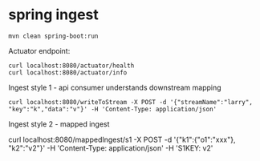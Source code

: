 # spring ingest

```
mvn clean spring-boot:run
```

Actuator endpoint:

```
curl localhost:8080/actuator/health
curl localhost:8080/actuator/info
```


Ingest style 1 - api consumer understands downstream mapping

```
curl localhost:8080/writeToStream -X POST -d '{"streamName":"larry", "key":"k","data":"v"}' -H 'Content-Type: application/json'
```

Ingest style 2 - mapped ingest

curl localhost:8080/mappedIngest/s1 -X POST -d '{"k1":{"o1":"xxx"}, "k2":"v2"}' -H 'Content-Type: application/json' -H 'S1KEY: v2'